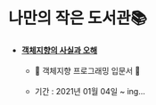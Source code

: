 # 나만의 작은 도서관📚
- [**객체지향의 사실과 오해**](https://github.com/vrang-v/library/tree/main/%EA%B0%9D%EC%B2%B4%EC%A7%80%ED%96%A5%EC%9D%98%20%EC%82%AC%EC%8B%A4%EA%B3%BC%20%EC%98%A4%ED%95%B4)
    <br/><br/>
    - 🐣 객체지향 프로그래밍 입문서 🐣
    <br/><br/>
    - 기간 : 2021년 01월 04일 ~ ing...